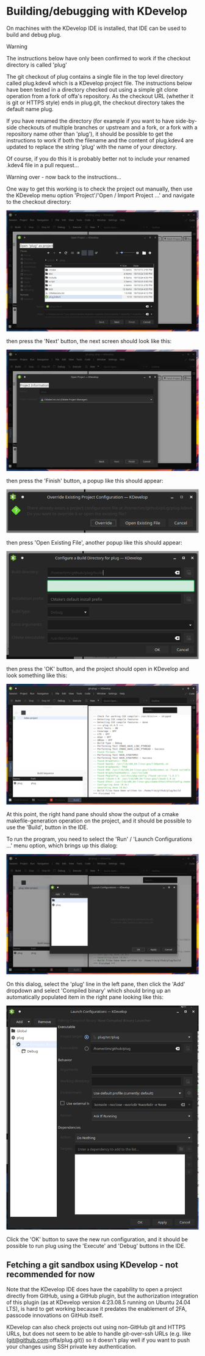 # Building/debugging with KDevelop

On machines with the KDevelop IDE is installed, that IDE can be used
to build and debug plug.

> [!WARNING]
> The instructions below have only been confirmed to work if the 
> checkout directory is called 'plug'
>
> The git checkout of plug contains a single file in the top level directory
> called plug.kdev4 which is a KDevelop project file.  The instructions below 
> have been tested in a directory checked out using a simple git clone 
> operation from a fork of offa's repository.  As the checkout URL
> (whether it is git or HTTPS style) ends in plug.git, the checkout directory
> takes the default name plug.
>
> If you have renamed the directory (for example if you want to have 
> side-by-side checkouts of multiple branches or upstream and a fork, or 
> a fork with a repository name other than 'plug'), it should be possible
> to get the instructions to work if both the filename and the content of 
> plug.kdev4 are updated to replace the string 'plug' with the name of your 
> directory.
>
> Of course, if you do this it is probably better not to include your 
> renamed .kdev4 file in a pull request...
>
> Warning over - now back to the instructions...
>


One way to get this working is to check the project out manually, then 
use the KDevelop menu option 'Project'/'Open / Import Project ...' and
navigate to the checkout directory:  

![Open / Import Project ... dialog](./kdevelop-screenshot-1.png)

then press the 'Next' button, the next screen should look like this:

![Project Information](./kdevelop-screenshot-2.png)

then press the 'Finish' button, a popup like this should appear:

![Override or Open Existing File](./kdevelop-screenshot-3.png)

then press 'Open Existing File', another popup like this should appear:

![Configure a Build Directory](./kdevelop-screenshot-4.png)

then press the 'OK' button, and the project should open in KDevelop 
and look something like this:

![Finally, the project is opened](./kdevelop-screenshot-5.png)

At this point, the right hand pane should show the output of a cmake 
makefile-generation operation on the project, and it should be possible to 
use the 'Build', button in the IDE.

To run the program, you need to select the 'Run' / 'Launch Configurations ...'
menu option, which brings up this dialog:

![Launch Configurations - Empty](./kdevelop-screenshot-6.png)

On this dialog, select the 'plug' line in the left pane, then click the 'Add'
dropdown and select 'Compiled binary' which should bring up an automatically 
populated item in the right pane looking like this:

![Default Launch Configuration for plug](./kdevelop-screenshot-7.png)

Click the 'OK' button to save the new run configuration, and it should
be possible to run plug using the 'Execute' and 'Debug' buttons in the IDE. 


## Fetching a git sandbox using KDevelop - not recommended for now

Note that the KDevelop IDE does have the capability to open a project
directly from GitHub, using a GitHub plugin, but the authorization 
integration of this plugin (as at KDevelop version 4:23.08.5 running on 
Ubuntu 24.04 LTS), is hard to get working because it predates the enablement 
of 2FA, passcode innovations on GitHub itself.  

KDevelop can also check projects out using non-GitHub git and HTTPS URLs, but 
does not seem to be able to handle git-over-ssh URLs 
(e.g. like (git@github.com:offa/plug.git)) so it doesn't play well if you want 
to push your changes using SSH private key authentication.

